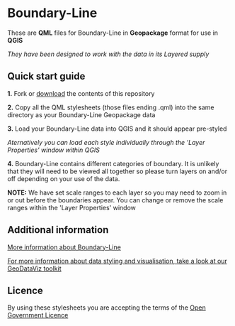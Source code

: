 # Boundary-Line

These are **QML** files for Boundary-Line in **Geopackage** format for use in **QGIS**

*They have been designed to work with the data in its Layered supply*

## Quick start guide

**1.**  Fork or [download](https://github.com/OrdnanceSurvey/Boundary-Line-stylesheets/archive/master.zip) the contents of this repository

**2.**  Copy all the QML stylesheets (those files ending .qml) into the same directory as your Boundary-Line Geopackage data

**3.**  Load your Boundary-Line data into QGIS and it should appear pre-styled

*Aternatively you can load each style individually through the 'Layer Properties' window within QGIS*

**4.**  Boundary-Line contains different categories of boundary. It is unlikely that they will need to be viewed all together so please turn layers on and/or off depending on your use of the data.

**NOTE:** We have set scale ranges to each layer so you may need to zoom in or out before the boundaries appear. You can change or remove the scale ranges within the 'Layer Properties' window

## Additional information

[More information about Boundary-Line](http://www.ordnancesurvey.co.uk/business-and-government/products/boundary-line.html)

[For more information about data styling and visualisation, take a look at our GeoDataViz toolkit](https://github.com/OrdnanceSurvey/GeoDataViz-Toolkit)

## Licence

By using these stylesheets you are accepting the terms of the [Open Government Licence](http://www.nationalarchives.gov.uk/doc/open-government-licence/)
